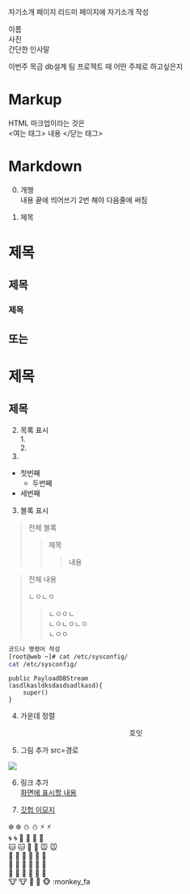 자기소개 페이지
리드미 페이지에 자기소개 작성

이름  
사진  
간단한 인사말

이번주 목금 db설계 팀 프로젝트 때 어떤 주제로 하고싶은지




# Markup
HTML 마크업이라는 것은  
<여는 태그> 내용 </닫는 태그>


# Markdown
0. 개행  
내용 끝에 띄어쓰기 2번 해야 다음줄에 써짐

1. 제목  
# 제목  
## 제목  
### 제목  

또는 
---

제목  
==========
제목
----------

2. 목록 표시  
    1.  
      2.  
  3.  

  * 첫번째
    * 두번째
* 세번째

3. 블록 표시

> 전체 블록
>  >  제목
>  >  > 내용


> 전체 내용
>
> ㄴㅇㄴㅇ  
>  >ㄴㅇㅇㄴ  
> ㄴㅇㄴㅇㄴㅇ  
>  >ㄴㅇㅇ  


```sh
코드나 명령어 작성 
[root@web ~]# cat /etc/sysconfig/
cat /etc/sysconfig/
```

```code
public PayloadDBStream
(asdlkasldksdasdsadlkasd){
    super()
}
```


4. 가운데 정렬
<center>호잇</center>

5. 그림 추가
src=경로
<img src="https://file.notion.so/f/f/4d58d61d-87f1-41ce-a6dc-7f7e948e1e60/e37cf3db-5578-4453-9c22-68f317f21292/Untitled.png?id=fe2343c9-e7c3-4e98-9702-dd0b1e90ae0b&table=block&spaceId=4d58d61d-87f1-41ce-a6dc-7f7e948e1e60&expirationTimestamp=1699941600000&signature=ysVp1kTo3FFkpQXcpg8W6u32IFB2cNLGg2IlhheKnQs&downloadName=Untitled.png">

6. 링크 추가  
[화면에 표시할 내용](https://blue-blender-ca3.notion.site/TIL-018d59cfac0c4e7c965d06ea307897f0?pvs=4)

7. [깃헙 이모지](https://gist.github.com/rxaviers/7360908)

❄️ :snowflake:	⛄ :snowman:	⚡ :zap:  
🌀 :cyclone:	🌁 :foggy:	🌊 :ocean:  
🐱 :cat:	🐶 :dog:	🐭 :mouse:  
🐹 :hamster:	🐰 :rabbit:	🐺 :wolf:  
🐸 :frog:	🐯 :tiger:	🐨 :koala:  
🐻 :bear:	🐷 :pig:	🐽 :pig_nose:  
🐮 :cow:	🐗 :boar:	🐵 :monkey_fa  